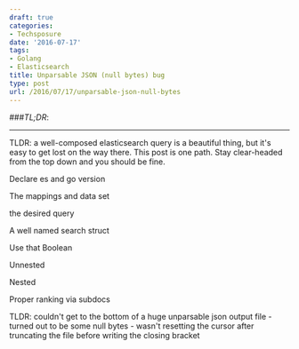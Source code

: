 ```yaml
---
draft: true
categories:
- Techsposure
date: '2016-07-17'
tags:
- Golang
- Elasticsearch
title: Unparsable JSON (null bytes) bug
type: post
url: /2016/07/17/unparsable-json-null-bytes
---
```



###*TL;DR*:

---


TLDR: a well-composed elasticsearch query is a beautiful thing, but it's easy to get lost on the way there. This post is one path. Stay clear-headed from the top down and you should be fine.

Declare es and go version

The mappings and data set

the desired query

A well named search struct

Use that Boolean

Unnested

Nested

Proper ranking via subdocs

TLDR: couldn't get to the bottom of a huge unparsable json output file - turned out to be some null bytes - wasn't resetting the cursor after truncating the file before writing the closing bracket
